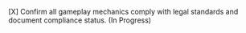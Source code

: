 [X] Confirm all gameplay mechanics comply with legal standards and document compliance status. (In Progress)